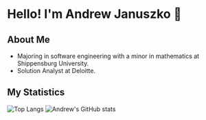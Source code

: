 # Hello! I'm Andrew Januszko 👋

## About Me
  - Majoring in software engineering with a minor in mathematics at Shippensburg University.
  - Solution Analyst at Deloitte.

## My Statistics

![Top Langs](https://github-readme-stats.vercel.app/api/top-langs/?username=andrewjanuszko&theme=swift&hide=css,html&layout=compact&langs_count=6)
![Andrew's GitHub stats](https://github-readme-stats.vercel.app/api?username=andrewjanuszko&theme=swift&show_icons=true?exclude)
